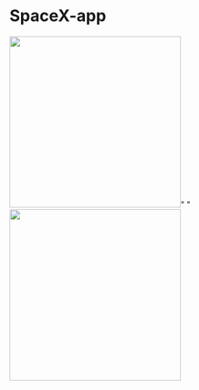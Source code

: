 # SpaceX-app

<img src="https://user-images.githubusercontent.com/57033670/175257047-dfc5d535-d2fc-4985-9e2d-5a6313b34529.gif"  width="300"/>"   " <img src="https://user-images.githubusercontent.com/57033670/175255624-cc3495c6-1082-4e85-bac4-c79ced64aa57.jpeg"  width="300"/>


